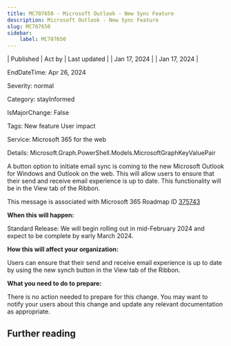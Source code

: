 ```yaml
---
title: MC707650 - Microsoft Outlook - New Sync Feature
description: Microsoft Outlook - New Sync Feature
slug: MC707650
sidebar:
    label: MC707650
---
```


| Published | Act by | Last updated |
| Jan 17, 2024 |  | Jan 17, 2024 |

EndDateTime: Apr 26, 2024

Severity: normal

Category: stayInformed

IsMajorChange: False

Tags: New feature User impact

Service: Microsoft 365 for the web

Details: Microsoft.Graph.PowerShell.Models.MicrosoftGraphKeyValuePair

<p style="">A button option to initiate email sync is coming to the new Microsoft Outlook for Windows and Outlook on the web. This will allow users to ensure that their send and receive email experience is up to date. This functionality will be in the View tab of the Ribbon.</p>
<p>This message is associated with Microsoft 365 Roadmap ID <a href="https://www.microsoft.com/microsoft-365/roadmap?filters=&amp;searchterms=375743" target="_blank">375743</a></p>
<p><b>When this will happen:</b></p>

<p>Standard Release: We will begin rolling out in mid-February 2024 and expect to be complete by early March 2024.</p><p><b>How this will affect your organization:</b></p><p>Users can ensure that their send and receive email experience is up to date by using the new synch button in the View tab of the Ribbon.</p><p>
</p><p><b>What you need to do to prepare:</b>
</p><p>There is no action needed to prepare for this change. You may want to notify your users about this change and update any relevant documentation as appropriate.</p>

## Further reading
